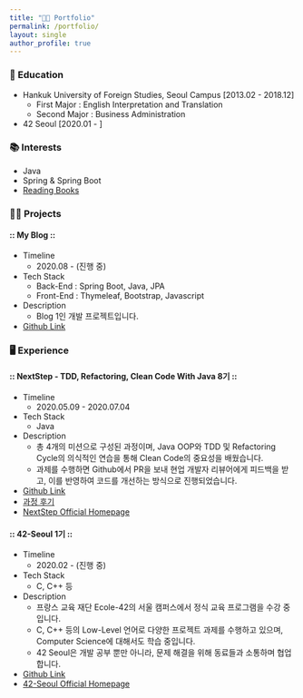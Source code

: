```yaml
---
title: "👨‍💻 Portfolio"
permalink: /portfolio/
layout: single
author_profile: true
---
```


### 🏫 Education

* Hankuk University of Foreign Studies, Seoul Campus
[2013.02 - 2018.12]
  * First Major : English Interpretation and Translation
  * Second Major : Business Administration
* 42 Seoul [2020.01 - ]

### 📚 Interests

* Java
* Spring & Spring Boot
* [Reading Books](https://xlffm3.github.io/books/)

### 👨‍💻 Projects

#### :: My Blog ::

* Timeline
  * 2020.08 - (진행 중)
* Tech Stack
  * Back-End : Spring Boot, Java, JPA
  * Front-End : Thymeleaf, Bootstrap, Javascript
* Description
  * Blog 1인  개발 프로젝트입니다.
* [Github Link](https://github.com/xlffm3/springboot-myblog)

### 🖥️ Experience

#### :: NextStep - TDD, Refactoring, Clean Code With Java 8기 ::

* Timeline
  * 2020.05.09 - 2020.07.04
* Tech Stack
  * Java
* Description
  * 총 4개의 미션으로 구성된 과정이며, Java OOP와 TDD 및 Refactoring Cycle의 의식적인 연습을 통해 Clean Code의 중요성을 배웠습니다.
  * 과제를 수행하면 Github에서 PR을 보내 현업 개발자 리뷰어에게 피드백을 받고, 이를 반영하여 코드를 개선하는 방식으로 진행되었습니다.
* [Github Link](https://github.com/xlffm3/NextStep-TDD)
* [과정 후기](https://xlffm3.github.io/etc/NextStep_TDD/)
* [NextStep Official Homepage](https://edu.nextstep.camp/)

#### :: 42-Seoul 1기 ::

* Timeline
  * 2020.02 - (진행 중)
* Tech Stack
  * C, C++ 등
* Description
  * 프랑스 교육 재단 Ecole-42의 서울 캠퍼스에서 정식 교육 프로그램을 수강 중입니다.
  * C, C++ 등의 Low-Level 언어로 다양한 프로젝트 과제를 수행하고 있으며, Computer Science에 대해서도 학습 중입니다.
  * 42 Seoul은 개발 공부 뿐만 아니라, 문제 해결을 위해 동료들과 소통하며 협업합니다.
* [Github Link](https://github.com/xlffm3/42-Seoul)
* [42-Seoul Official Homepage](https://42seoul.kr/)
